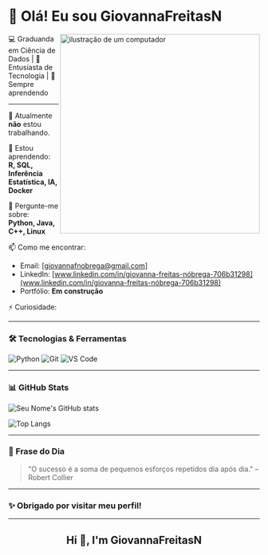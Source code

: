 # 👋 Olá! Eu sou GiovannaFreitasN
<img src="https://raw.githubusercontent.com/MicaelliMedeiros/micaellimedeiros/master/image/computer-illustration.png" alt="ilustração de um computador" min-width="400px" max-width="400px" width="400px" align="right">
💻 Graduanda em Ciência de Dados | 🚀 Entusiasta de Tecnologia | 🧠 Sempre aprendendo

---

🔭 Atualmente **não** estou trabalhando.

🌱 Estou aprendendo:  
**R, SQL, Inferência Estatística, IA, Docker**

💬 Pergunte-me sobre:  
**Python, Java, C++, Linux**

📫 Como me encontrar:  
- Email: [giovannafnobrega@gmail.com]
- LinkedIn: [www.linkedin.com/in/giovanna-freitas-nóbrega-706b31298](www.linkedin.com/in/giovanna-freitas-nóbrega-706b31298)
- Portfólio: **Em construção**

⚡ Curiosidade:  


---

### 🛠️ Tecnologias & Ferramentas
![Python](https://img.shields.io/badge/-Python-333333?style=flat&logo=python)
![Git](https://img.shields.io/badge/-Git-333333?style=flat&logo=git)
![VS Code](https://img.shields.io/badge/-VS%20Code-333333?style=flat&logo=visual-studio-code)

---

### 📊 GitHub Stats

![Seu Nome's GitHub stats](https://github-readme-stats.vercel.app/api?username=GiovannaFreitasN&show_icons=true&theme=radical)

![Top Langs](https://github-readme-stats.vercel.app/api/top-langs/?username=GiovannaFreitasN&layout=compact&theme=radical)

---

### 🧠 Frase do Dia

> "O sucesso é a soma de pequenos esforços repetidos dia após dia." – Robert Collier

---

### ✨ Obrigado por visitar meu perfil!






---
<h2 align="center">Hi 👋, I'm GiovannaFreitasN</h2>




